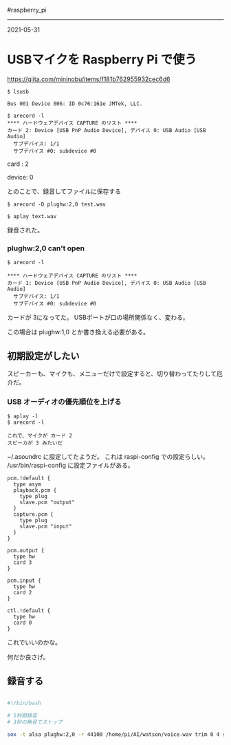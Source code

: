#raspberry_pi 

---
2021-05-31

# USBマイクを Raspberry Pi で使う

https://qiita.com/mininobu/items/f181b762955932cec6d6

```shell
$ lsusb

Bus 001 Device 006: ID 0c76:161e JMTek, LLC.

```

```shell
$ arecord -l
**** ハードウェアデバイス CAPTURE のリスト ****
カード 2: Device [USB PnP Audio Device], デバイス 0: USB Audio [USB Audio]
  サブデバイス: 1/1
  サブデバイス #0: subdevice #0
```

card : 2

device: 0

とのことで、録音してファイルに保存する
```shell
$ arecord -D plughw:2,0 test.wav

$ aplay text.wav
```
録音された。


### plughw:2,0 can't open
```shell
$ arecord -l

**** ハードウェアデバイス CAPTURE のリスト ****
カード 1: Device [USB PnP Audio Device], デバイス 0: USB Audio [USB Audio]
  サブデバイス: 1/1
  サブデバイス #0: subdevice #0
```

カードが 3になってた。
USBポートが口の場所関係なく、変わる。

この場合は plughw:1,0 とか書き換える必要がある。


## 初期設定がしたい

スピーカーも、マイクも、メニューだけで設定すると、切り替わってたりして厄介だ。

### USB オーディオの優先順位を上げる

```shell
$ aplay -l
$ arecord -l

これで、マイクが カード 2
スピーカが 3 みたいだ
```

~/.asoundrc に設定してたようだ。
これは raspi-config での設定らしい。
/usr/bin/raspi-config に設定ファイルがある。

```shell:~/.asoundrc
pcm.!default {
  type asym
  playback.pcm {
    type plug
    slave.pcm "output"
  }
  capture.pcm {
    type plug
    slave.pcm "input"
  }
}

pcm.output {
  type hw
  card 3
}

pcm.input {
  type hw
  card 2
}

ctl.!default {
  type hw
  card 0
}
```
これでいいのかな。

何だか良さげ。



## 録音する

```shell:voice_rec.sh

#!/bin/bash

# 5秒間録音
# 3秒の無音でストップ

sox -t alsa plughw:2,0 -r 44100 /home/pi/AI/watson/voice.wav trim 0 4 silence 0 1 2.0 -35d
```



